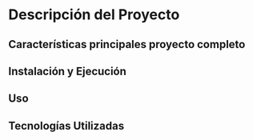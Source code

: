 # Descripción del Proyecto



## Características principales proyecto completo



## Instalación y Ejecución 



## Uso


## Tecnologías Utilizadas

